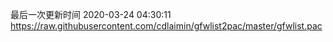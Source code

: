 最后一次更新时间 2020-03-24 04:30:11
https://raw.githubusercontent.com/cdlaimin/gfwlist2pac/master/gfwlist.pac


